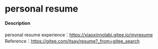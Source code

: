 # personal resume

#### Description
personal resume 
experience：https://xiaoxinnolabi.gitee.io/myresume
Reference：https://gitee.com/itsay/resume?_from=gitee_search


